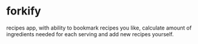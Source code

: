# forkify
recipes app, with ability to bookmark recipes you like, calculate amount of ingredients needed for each serving and add new recipes yourself.

